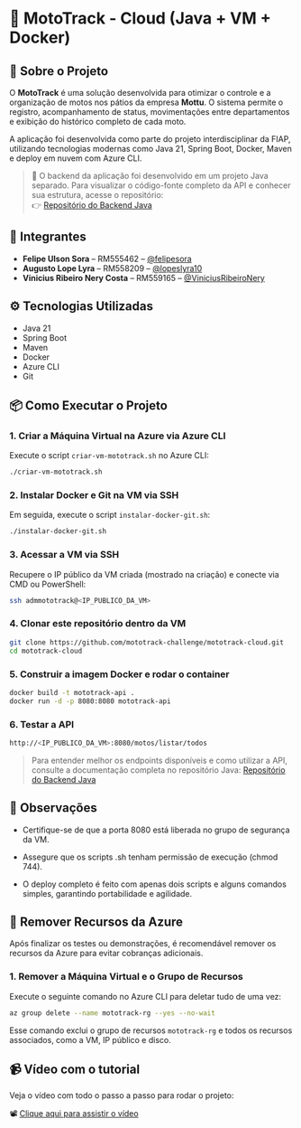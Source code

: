 # 🛵 MotoTrack - Cloud (Java + VM + Docker)

## 📌 Sobre o Projeto

O **MotoTrack** é uma solução desenvolvida para otimizar o controle e a organização de motos nos pátios da empresa **Mottu**. O sistema permite o registro, acompanhamento de status, movimentações entre departamentos e exibição do histórico completo de cada moto.

A aplicação foi desenvolvida como parte do projeto interdisciplinar da FIAP, utilizando tecnologias modernas como Java 21, Spring Boot, Docker, Maven e deploy em nuvem com Azure CLI.

> 🔧 O backend da aplicação foi desenvolvido em um projeto Java separado. Para visualizar o código-fonte completo da API e conhecer sua estrutura, acesse o repositório:  
> 👉 [Repositório do Backend Java](https://github.com/mototrack-challenge/mototrack-backend-java)

## 👥 Integrantes

- **Felipe Ulson Sora** – RM555462 – [@felipesora](https://github.com/felipesora)
- **Augusto Lope Lyra** – RM558209 – [@lopeslyra10](https://github.com/lopeslyra10)
- **Vinicius Ribeiro Nery Costa** – RM559165 – [@ViniciusRibeiroNery](https://github.com/ViniciusRibeiroNery)


## ⚙️ Tecnologias Utilizadas

- Java 21
- Spring Boot
- Maven
- Docker
- Azure CLI
- Git

## 📦 Como Executar o Projeto

### 1. Criar a Máquina Virtual na Azure via Azure CLI

Execute o script `criar-vm-mototrack.sh` no Azure CLI:

```bash
./criar-vm-mototrack.sh
```

### 2. Instalar Docker e Git na VM via SSH

Em seguida, execute o script `instalar-docker-git.sh`:

```bash
./instalar-docker-git.sh
```

### 3. Acessar a VM via SSH

Recupere o IP público da VM criada (mostrado na criação) e conecte via CMD ou PowerShell:

```bash
ssh admmototrack@<IP_PUBLICO_DA_VM>
```

### 4. Clonar este repositório dentro da VM

```bash
git clone https://github.com/mototrack-challenge/mototrack-cloud.git
cd mototrack-cloud
```

### 5. Construir a imagem Docker e rodar o container

```bash
docker build -t mototrack-api .
docker run -d -p 8080:8080 mototrack-api
```

### 6. Testar a API

```bash
http://<IP_PUBLICO_DA_VM>:8080/motos/listar/todos
```
> Para entender melhor os endpoints disponíveis e como utilizar a API, consulte a documentação completa no repositório Java: [Repositório do Backend Java](https://github.com/mototrack-challenge/mototrack-backend-java)

## 📌 Observações

- Certifique-se de que a porta 8080 está liberada no grupo de segurança da VM.

- Assegure que os scripts .sh tenham permissão de execução (chmod 744).

- O deploy completo é feito com apenas dois scripts e alguns comandos simples, garantindo portabilidade e agilidade.

## 🧹 Remover Recursos da Azure

Após finalizar os testes ou demonstrações, é recomendável remover os recursos da Azure para evitar cobranças adicionais.

### 1. Remover a Máquina Virtual e o Grupo de Recursos

Execute o seguinte comando no Azure CLI para deletar tudo de uma vez:

```bash
az group delete --name mototrack-rg --yes --no-wait
```
Esse comando exclui o grupo de recursos `mototrack-rg` e todos os recursos associados, como a VM, IP público e disco.

## 📹 Vídeo com o tutorial

Veja o vídeo com todo o passo a passo para rodar o projeto:

📽️ [Clique aqui para assistir o vídeo](https://www.youtube.com/watch?v=roGbii7zV0Q)